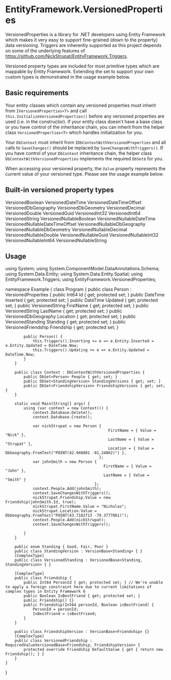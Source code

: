 EntityFramework.VersionedProperties
==================================

VersionedProperties is a library for .NET developers using Entity Framework which makes it very easy to support fine-grained (down to the property) data versioning. Triggers are inherently supported as this project depends on some of the underlying features of https://github.com/NickStrupat/EntityFramework.Triggers.

Versioned property types are included for most primitive types which are mappable by Entity Framework. Extending the set to support your own custom types is demonstrated in the usage example below.

## Basic requirements

Your entity classes which contain any versioned properties must inherit from `IVersionedProperties<T>` and call `this.InitializeVersionedProperties()` before any versioned properties are used (i.e. in the constructor). If your entity class doesn't have a base class or you have control of the inheritance chain, you can inherit from the helper class `VersionedProperties<T>` which handles initialization for you.

Your `DbContext` must inherit from `IDbContextWithVersionedProperties` and all calls to `SaveChanges()` should be replaced by `SaveChangesWithTriggers()`. If you have control of your `DbContext` inheritance chain, the helper class `DbContextWithVersionedProperties` implements the required `DbSet`s for you.

When accessing your versioned property, the `Value` property represents the current value of your versioned type. Please see the usage example below.

## Built-in versioned property types

VersionedBoolean
VersionedDateTime
VersionedDateTimeOffset
VersionedDbGeography
VersionedDbGeometry
VersionedDecimal
VersionedDouble
VersionedGuid
VersionedInt32
VersionedInt64
VersionedString
VersionedNullableBoolean
VersionedNullableDateTime
VersionedNullableDateTimeOffset
VersionedNullableDbGeography
VersionedNullableDbGeometry
VersionedNullableDecimal
VersionedNullableDouble
VersionedNullableGuid
VersionedNullableInt32
VersionedNullableInt64
VersionedNullableString

## Usage

using System;
using System.ComponentModel.DataAnnotations.Schema;
using System.Data.Entity;
using System.Data.Entity.Spatial;
using EntityFramework.Triggers;
using EntityFramework.VersionedProperties;

namespace Example {
	class Program {
		public class Person : VersionedProperties<Person> {
			public Int64 Id { get; protected set; }
			public DateTime Inserted { get; protected set; }
			public DateTime Updated { get; protected set; }
			public VersionedString FirstName { get; protected set; }
			public VersionedString LastName { get; protected set; }
			public VersionedDbGeography Location { get; protected set; }
			public VersionedStanding Standing { get; protected set; }
			public VersionedFriendship Friendship { get; protected set; }

			public Person() {
				this.Triggers().Inserting += e => e.Entity.Inserted = e.Entity.Updated = DateTime.Now;
				this.Triggers().Updating += e => e.Entity.Updated = DateTime.Now;
			}
		}

		public class Context : DbContextWithVersionedProperties {
			public DbSet<Person> People { get; set; }
			public DbSet<StandingVersion> StandingVersions { get; set; }
			public DbSet<FriendshipVersion> FriendshipVersions { get; set; }
		}

		static void Main(String[] args) {
			using (var context = new Context()) {
				context.Database.Delete();
				context.Database.Create();
				
				var nickStrupat = new Person {
					                             FirstName = { Value = "Nick" },
												 LastName = { Value = "Strupat" },
												 Location = { Value = DbGeography.FromText("POINT(42.948881 -81.24862)") },
				                             };
				var johnSmith = new Person {
					                           FirstName = { Value = "John" },
					                           LastName = { Value = "Smith" }
				                           };
				context.People.Add(johnSmith);
				context.SaveChangesWithTriggers();
				nickStrupat.Friendship.Value = new Friendship(johnSmith.Id, true);
				nickStrupat.FirstName.Value = "Nicholas";
				nickStrupat.Location.Value = DbGeography.FromText("POINT(43.7182713 -79.3777061)");
				context.People.Add(nickStrupat);
				context.SaveChangesWithTriggers();

			}
		}

		public enum Standing { Good, Fair, Poor }
		public class StandingVersion : VersionBase<Standing> { }
		[ComplexType]
		public class VersionedStanding : VersionedBase<Standing, StandingVersion> { }

		[ComplexType]
		public class Friendship {
			public Int64 PersonId { get; protected set; } // We're unable to apply a foreign constraint here due to current limitations of complex types in Entity Framework 6
			public Boolean IsBestFriend { get; protected set; }
			public Friendship() {}
			public Friendship(Int64 personId, Boolean isBestFriend) {
				PersonId = personId;
				IsBestFriend = isBestFriend;
			}
		}

		public class FriendshipVersion : VersionBase<Friendship> {}
		[ComplexType]
		public class VersionedFriendship : RequiredValueVersionedBase<Friendship, FriendshipVersion> {
			protected override Friendship DefaultValue { get { return new Friendship(); } }
		}
	}
}
